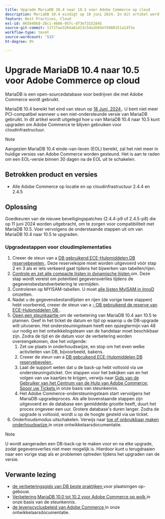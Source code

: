 ```yaml
---
title: Upgrade MariaDB 10.4 naar 10.5 voor Adobe Commerce op cloud
description: MariaDB 10.4 eindigt op 18 juni 2024. In dit artikel wordt uitgelegd hoe u MariaDB kunt upgraden van 10,4 naar 10,5 en Adobe Commerce kunt blijven gebruiken voor cloudinfrastructuur.
feature: Best Practices, Cloud
exl-id: 065840b8-28c1-4686-95fc-df3e73152845
source-git-commit: 11f2fae3264a61413c5da1b93ef4980151a1df1e
workflow-type: tm+mt
source-wordcount: '533'
ht-degree: 0%

---
```


# Upgrade MariaDB 10.4 naar 10.5 voor Adobe Commerce op cloud

MariaDB is een open-sourcedatabase voor bedrijven die met Adobe Commerce wordt gebruikt.

MariaDB 10.4 bereikt het eind van steun op [ 18 Juni, 2024 ](https://endoflife.date/mariadb). U bent niet meer PCI-compatibel wanneer u een niet-ondersteunde versie van MariaDB gebruikt. In dit artikel wordt uitgelegd hoe u van MariaDB 10.4 naar 10.5 kunt upgraden om Adobe Commerce te blijven gebruiken voor cloudinfrastructuur.

>[!NOTE]
>
>Aangezien MariaDB 10.4 einde-van-leven (EOL) bereikt, zal het niet meer in huidige versies van Adobe Commerce worden gesteund. Het is aan te raden om een EOL-versie binnen 30 dagen na de EOL uit te schakelen.

## Betrokken product en versies

* Alle Adobe Commerce op locatie en op cloudinfrastructuur 2.4.4 en 2.4.5

## Oplossing

Goedkeuren van de nieuwe beveiligingspatches (2.4.4-p9 of 2.4.5-p8) die op 11 juni 2024 worden uitgebracht, om te zorgen voor compatibiliteit met MariaDB 10.5. Voer vervolgens de onderstaande stappen uit om van MariaDB 10.4 naar 10.5 te upgraden.

### Upgradestappen voor cloudimplementaties

1. Creeer de steun van a [ DB gebruikend ECE-Hulpmiddelen DB reservebevelen ](https://experienceleague.adobe.com/nl/docs/commerce-cloud-service/user-guide/develop/storage/snapshots). Deze reservekopie moet worden uitgevoerd vóór stap 2 en 3 als er iets verkeerd gaat tijdens het bijwerken van tabellen/rijen.
1. [ Controle en zet alle compacte lijsten in dynamische lijsten ](https://experienceleague.adobe.com/nl/docs/commerce-operations/implementation-playbook/best-practices/maintenance/mariadb-upgrade) om. Deze stap wordt vereist om potentieel gegevensverlies tijdens de gegevensbestandverbetering te vermijden.
1. Controleren op MYISAM-tabellen. U moet [ alle lijsten MyISAM in InnoD ](https://experienceleague.adobe.com/nl/docs/commerce-operations/implementation-playbook/best-practices/planning/database-on-cloud) omzetten.
1. Nadat u de gegevensbestandlijsten en rijen (de vorige twee stappen) hebt voorbereid, creeer de steun van a [- OB gebruikend de reserve van ECE-Hulpmiddelen OB ](https://experienceleague.adobe.com/nl/docs/commerce-cloud-service/user-guide/develop/storage/snapshots).
1. [ Open een steunkaartje ](/help/help-center-guide/help-center/magento-help-center-user-guide.md#submit-ticket) om de verbetering van MariaDB 10.4 aan 10.5 te plannen. Geef in het ticket de datum en tijd op waarop u de DB-upgrade wilt uitvoeren. Het ondersteuningsteam heeft een opzegtermijn van 48 uur nodig en het ontwikkelingsteam van de handelaar moet beschikbaar zijn. Zodra de tijd en de datum voor de verbetering worden overeengekomen, doe het volgende:
   1. Zet uw plaats in onderhoudswijze, en stop om het even welke activiteiten van DB, bijvoorbeeld, bakens.
   1. Creeer de steun van a [ DB gebruikend ECE-Hulpmiddelen DB reservebevelen ](https://experienceleague.adobe.com/nl/docs/commerce-cloud-service/user-guide/develop/storage/snapshots).
   1. Laat de support weten dat u de back-up hebt voltooid via uw ondersteuningsticket. Om stappen voor het bekijken van en het volgen van uw kaartjes te krijgen, verwijs naar [ Gids van de Gebruiker van het Centrum van de Hulp van Adobe Commerce: Spoor uw Tickets ](/help/help-center-guide/help-center/magento-help-center-user-guide.md#track-tickets) in onze basis van steunkennis.
   1. Het Adobe Commerce-ondersteuningsteam start vervolgens het MariaDB-upgradeproces. Als alle bovenstaande stappen zijn uitgevoerd en de database een gemiddelde grootte heeft, duurt het proces ongeveer een uur. Grotere database&#39;s duren langer. Zodra de upgrade is voltooid, wordt u op de hoogte gesteld via uw ticket.
1. Onderhoudsmodus uitschakelen. Verwijs naar [ toe of onbruikbaar maken onderhoudswijze ](https://experienceleague.adobe.com/nl/docs/commerce-operations/installation-guide/tutorials/maintenance-mode) in onze ontwikkelaarsdocumentatie.

>[!NOTE]
>
>U wordt aangeraden een DB-back-up te maken voor en na elke upgrade, zodat gegevensverlies niet meer mogelijk is. Hierdoor kunt u terugdraaien naar een vorige stap als er problemen optreden tijdens het upgraden van de versie.

## Verwante lezing

* [ de verbeteringsgids van DB beste praktijken ](https://experienceleague.adobe.com/nl/docs/commerce-operations/upgrade-guide/prepare/prerequisites) voor plaatsingen op-gebouw.
* [ Verbetering MariaDB 10.0 tot 10.2 voor Adobe Commerce op wolk ](https://experienceleague.adobe.com/nl/docs/commerce-knowledge-base/kb/how-to/upgrade-mariadb-10-0-to-10-2-for-magento-commerce-cloud) in onze basis van de steunkennis.
* [ de levenscyclusbeleid van Adobe Commerce ](https://experienceleague.adobe.com/nl/docs/commerce-operations/release/planning/lifecycle-policy) in onze ontwikkelaarsdocumentatie.

